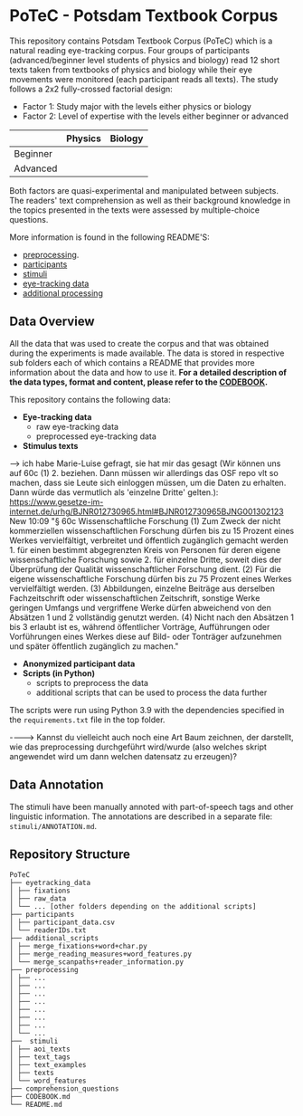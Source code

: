 # PoTeC - Potsdam Textbook Corpus

This repository contains Potsdam Textbook Corpus (PoTeC) which is a natural reading eye-tracking corpus.
Four groups of participants (advanced/beginner level students of physics and biology) read 12 short 
texts taken from textbooks of physics and biology while their eye movements were monitored
(each participant reads all texts). The study follows a 2x2 fully-crossed factorial design:
* Factor 1: Study major with the levels either physics or biology
* Factor 2: Level of expertise with the levels either beginner or advanced

|          | Physics | Biology |
|----------|---------|---------|
| Beginner |         |         |
| Advanced |         |         |

Both factors are quasi-experimental and manipulated between subjects.
The readers' text comprehension as well as their background 
knowledge in the topics presented in the texts were assessed by multiple-choice questions. 

More information is found in the following README'S:
* [preprocessing](./preprocessing_scripts/README.md).
* [participants](./participants/README.md)
* [stimuli](./stimuli/README.md)
* [eye-tracking data](./eyetracking_data/README.md)
* [additional processing](./additional_scripts/REAMDE.md)



## Data Overview
All the data that was used to create the corpus and that was obtained during the experiments is made available. 
The data is stored in respective sub folders each of which contains a README that provides more information 
about the data and how to use it. **For a detailed description of the data types, format and content, please refer to the 
[CODEBOOK](./CODEBOOK.md).**

This repository contains the following data:
* **Eye-tracking data**
  * raw eye-tracking data
  * preprocessed eye-tracking data
* **Stimulus texts**

--> ich habe Marie-Luise gefragt, sie hat mir das gesagt (Wir können uns auf 60c (1) 2. beziehen. Dann müssen wir allerdings das OSF repo vlt so machen, dass sie Leute sich einloggen müssen, um die Daten zu erhalten. Dann würde das vermutlich als 'einzelne Dritte' gelten.):
 https://www.gesetze-im-internet.de/urhg/BJNR012730965.html#BJNR012730965BJNG001302123
New
10:09
"§ 60c Wissenschaftliche Forschung
(1) Zum Zweck der nicht kommerziellen wissenschaftlichen Forschung dürfen bis zu 15 Prozent eines Werkes vervielfältigt, verbreitet und öffentlich zugänglich gemacht werden
1.
für einen bestimmt abgegrenzten Kreis von Personen für deren eigene wissenschaftliche Forschung sowie
2.
für einzelne Dritte, soweit dies der Überprüfung der Qualität wissenschaftlicher Forschung dient.
(2) Für die eigene wissenschaftliche Forschung dürfen bis zu 75 Prozent eines Werkes vervielfältigt werden.
(3) Abbildungen, einzelne Beiträge aus derselben Fachzeitschrift oder wissenschaftlichen Zeitschrift, sonstige Werke geringen Umfangs und vergriffene Werke dürfen abweichend von den Absätzen 1 und 2 vollständig genutzt werden.
(4) Nicht nach den Absätzen 1 bis 3 erlaubt ist es, während öffentlicher Vorträge, Aufführungen oder Vorführungen eines Werkes diese auf Bild- oder Tonträger aufzunehmen und später öffentlich zugänglich zu machen."

* **Anonymized participant data**
* **Scripts (in Python)**
  * scripts to preprocess the data
  * additional scripts that can be used to process the data further

The scripts were run using Python 3.9 with the dependencies specified in the `requirements.txt` file 
in the top folder.

----> Kannst du vielleicht auch noch eine Art Baum zeichnen, der darstellt, wie das preprocessing durchgeführt wird/wurde (also welches skript angewendet wird um dann welchen datensatz zu erzeugen)?




## Data Annotation
The stimuli have been manually annoted with part-of-speech tags and other linguistic information. The annotations are described
in a separate file: `stimuli/ANNOTATION.md`.

## Repository Structure
    PoTeC
    ├── eyetracking_data
    │ ├── fixations
    │ ├── raw_data
    │ └── ... [other folders depending on the additional scripts]
    ├── participants
    │ ├── participant_data.csv
    │ └── readerIDs.txt
    ├── additional_scripts
    │ ├── merge_fixations+word+char.py
    │ ├── merge_reading_measures+word_features.py
    │ └── merge_scanpaths+reader_information.py
    ├── preprocessing
    │ ├── ...
    │ ├── ...
    │ ├── ...
    │ ├── ...
    │ ├── ...
    │ ├── ...
    │ ├── ...
    │ └── ...
    ├──  stimuli
    │ ├── aoi_texts
    │ ├── text_tags
    │ ├── text_examples
    │ ├── texts
    │ └── word_features
    ├── comprehension_questions
    ├── CODEBOOK.md
    └── README.md


